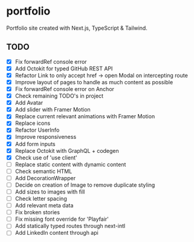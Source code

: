# portfolio

Portfolio site created with Next.js, TypeScript & Tailwind.

## TODO

- [x] Fix forwardRef console error
- [x] Add Octokit for typed GitHub REST API
- [x] Refactor Link to only accept href -> open Modal on intercepting route
- [x] Improve layout of pages to handle as much content as possible
- [x] Fix forwardRef console error on Anchor
- [x] Check remaining TODO's in project
- [x] Add Avatar
- [x] Add slider with Framer Motion
- [x] Replace current relevant animations with Framer Motion
- [x] Replace icons
- [x] Refactor UserInfo
- [x] Improve responsiveness
- [x] Add form inputs
- [x] Replace Octokit with GraphQL + codegen
- [x] Check use of 'use client'
- [ ] Replace static content with dynamic content
- [ ] Check semantic HTML
- [ ] Add DecorationWrapper
- [ ] Decide on creation of Image to remove duplicate styling
- [ ] Add sizes to images with fill
- [ ] Check letter spacing
- [ ] Add relevant meta data
- [ ] Fix broken stories
- [ ] Fix missing font override for 'Playfair'
- [ ] Add statically typed routes through next-intl
- [ ] Add LinkedIn content through api
